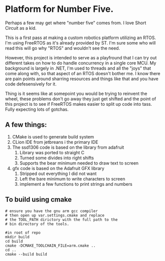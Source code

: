 # Platform for Number Five.

Perhaps a few may get where "number five" comes from. I love Short Circuit as a kid.

This is a first pass at making a custom robotics platform utilizing an RTOS. I'm using FreeRTOS as it's already provided by ST. I'm sure some who will read this will go why "RTOS" and wouldn't see the need.

However, this project is intended to serve as a playfround that I can try out different takes on how to do handle concurrency in a single core MCU. My background is largely in .NET, I'm used to threads and all the "joys" that come along with, so that aspect of an RTOS doesn't bother me. I know there are pain points around sharring resources and things like that and you have code defesensively for it.

Thing is it seems like at somepoint you would be trying to reinvent the wheel, these problems don't go away they just get shifted and the point of this project is to see if FreeRTOS makes easier to split up code into tass. Fully expecting lots of gotchas.

## A few things:
1. CMake is used to generate build system
2. CLion IDE from jetbreans i the primary IDE
3. The ssd1306 code is based on the library from adafruit
    1. Library was ported to straight C
    2. Turned some divides into right shifts
    3. Supports the bear minimum needed to draw text to screen
4. gfx code is based on the Adafruit GFX library
    1. Stripped out everything I did not want
    2. Left the bare minimum to write characters to screen
    3. implement a few functions to print strings and numbers
    
## To build using cmake

```shell
# ensure you have the gnu arm gcc compiler
# then open up var.settings.cmake and replace
# the TOOL_PATH dirictory with the full path to the
# bin directory of the tools.

#in root of repo
mkdir build
cd build
cmake -DCMAKE_TOOLCHAIN_FILE=arm.cmake ..
cd ..
cmake --build build
```
